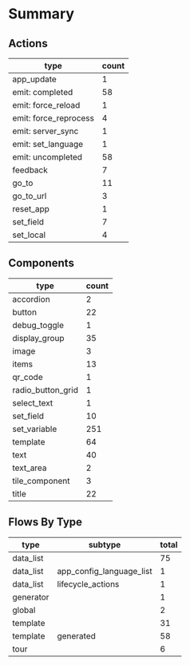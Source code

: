 # Summary

## Actions
| type | count |
| --- | --- |
| app_update | 1 |
| emit: completed | 58 |
| emit: force_reload | 1 |
| emit: force_reprocess | 4 |
| emit: server_sync | 1 |
| emit: set_language | 1 |
| emit: uncompleted | 58 |
| feedback | 7 |
| go_to | 11 |
| go_to_url | 3 |
| reset_app | 1 |
| set_field | 7 |
| set_local | 4 |

## Components
| type | count |
| --- | --- |
| accordion | 2 |
| button | 22 |
| debug_toggle | 1 |
| display_group | 35 |
| image | 3 |
| items | 13 |
| qr_code | 1 |
| radio_button_grid | 1 |
| select_text | 1 |
| set_field | 10 |
| set_variable | 251 |
| template | 64 |
| text | 40 |
| text_area | 2 |
| tile_component | 3 |
| title | 22 |

## Flows By Type
| type | subtype | total |
| --- | --- | --- |
| data_list |  | 75 |
| data_list | app_config_language_list | 1 |
| data_list | lifecycle_actions | 1 |
| generator |  | 1 |
| global |  | 2 |
| template |  | 31 |
| template | generated | 58 |
| tour |  | 6 |